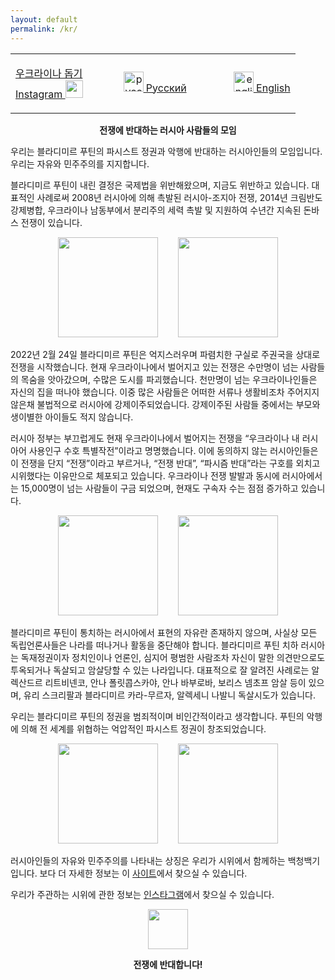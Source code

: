 ```yaml
---
layout: default
permalink: /kr/
---
```


<table border="0">
  <tr>
    <td>
      <p align="left">
        <a href="https://supportukrainenow.org/">우크라이나 돕기</a>
        <br>
        <a href="https://www.instagram.com/voicesinkorea/">
          Instagram <img src="https://user-images.githubusercontent.com/105092258/167867747-adbe270f-2c0d-48a5-87c1-bbd547b79e0b.png" width="28" height="28" />
        </a>
      </p>
    </td>
    <td width="150">
      <p align="right"><a href="https://www.voicesinkorea.kr/"><img src="../assets/new_flag.png" height="32" alt="русский" /> Русский</a></p>
    </td>
    <td width="150">
      <p align="right"><a href="https://www.voicesinkorea.kr/kr/"><img src="../assets/usa_flag.png" height="32" alt="english" /> English</a></p>
    </td>
  </tr>
</table>
<!--<p align="right">
<a href="https://www.voicesinkorea.kr">
  <img src="../assets/new_flag.png" height="32" alt="Версия на русском" /> русский
</a>
</p>
-->

<p align="center"><b>전쟁에 반대하는 러시아 사람들의 모임</b></p>

우리는 블라디미르 푸틴의 파시스트 정권과 악행에 반대하는 러시아인들의 모임입니다. 우리는 자유와 민주주의를 지지합니다.

블라디미르 푸틴이 내린 결정은 국제법을 위반해왔으며, 지금도 위반하고 있습니다. 대표적인 사례로써 2008년 러시아에 의해 촉발된 러시아-조지아 전쟁, 2014년 크림반도 강제병합, 우크라이나 남동부에서 분리주의 세력 촉발 및 지원하여 수년간 지속된 돈바스 전쟁이 있습니다.

<p align="center">
<a href="https://www.instagram.com/p/CbrD7KMrMLR/"><img src="../assets/20220514-091636.jpg" height="160"/></a>&emsp;&emsp;
<a href="https://www.instagram.com/p/CciKdwBLV0E/"><img src="../assets/20220514-092141.jpg" height="160"/></a>
</p>

2022년 2월 24일 블라디미르 푸틴은 억지스러우며 파렴치한 구실로 주권국을 상대로 전쟁을 시작했습니다. 현재 우크라이나에서 벌어지고 있는 전쟁은 수만명이 넘는 사람들의 목숨을 앗아갔으며, 수많은 도시를 파괴했습니다. 천만명이 넘는 우크라이나인들은 자신의 집을 떠나야 했습니다. 이중 많은 사람들은 어떠한 서류나 생활비조차 주어지지 않은채 불법적으로 러시아에 강제이주되었습니다. 강제이주된 사람들 중에서는 부모와 생이별한 아이들도 적지 않습니다.

러시아 정부는 부끄럽게도 현재 우크라이나에서 벌어지는 전쟁을 “우크라이나 내 러시아어 사용인구 수호 특별작전”이라고 명명했습니다. 이에 동의하지 않는 러시아인들은 이 전쟁을 단지 “전쟁”이라고 부르거나, “전쟁 반대”, “파시즘 반대”라는 구호를 외치고 시위했다는 이유만으로 체포되고 있습니다. 우크라이나 전쟁 발발과 동시에 러시아에서는 15,000명이 넘는 사람들이 구금 되었으며, 현재도 구속자 수는 점점 증가하고 있습니다.

<p align="center">
<a href="https://www.instagram.com/p/Cb9Zf3dL-AO/"><img src="../assets/20220514-091932.jpg" height="160"/></a>&emsp;&emsp;
<a href="https://www.instagram.com/p/Ca5H5qPhGjd/"><img src="../assets/20220514-091128.jpg" height="160"/></a>
</p>

블라디미르 푸틴이 통치하는 러시아에서 표현의 자유란 존재하지 않으며, 사실상 모든 독립언론사들은 나라를 떠나거나 활동을 중단해야 합니다. 블라디미르 푸틴 치하 러시아는 독재정권이자 정치인이나 언론인, 심지어 평범한 사람조차 자신이 말한 의견만으로도 투옥되거나 독살되고 암살당할 수 있는 나라입니다. 대표적으로 잘 알려진 사례로는 알렉산드르 리트비넨코, 안나 폴릿콥스카야, 안나 바부로바, 보리스 넴초프 암살 등이 있으며, 유리 스크리팔과 블라디미르 카라-무르자, 알렉세니 나발니 독살시도가 있습니다.

우리는 블라디미르 푸틴의 정권을 범죄적이며 비인간적이라고 생각합니다. 푸틴의 악행에 의해 전 세계를 위협하는 억압적인 파시스트 정권이 창조되었습니다.

<p align="center">
<a href="https://www.instagram.com/p/CbFqv61pRBm/"><img src="../assets/20220514-091305.jpg" height="160"/></a>&emsp;&emsp;
<a href="https://www.instagram.com/p/CbaMH2oFigK/"><img src="../assets/20220514-091357.jpg" height="160"/></a>
</p>

러시아인들의 자유와 민주주의를 나타내는 상징은 우리가 시위에서 함께하는 백청백기입니다. 보다 더 자세한 정보는 이 <a href="https://whitebluewhite.info/korean">사이트</a>에서 찾으실 수 있습니다.

우리가 주관하는 시위에 관한 정보는 <a href="https://www.instagram.com/voicesinkorea/">인스타그램</a>에서 찾으실 수 있습니다.

<p align="center">
<a href="https://www.instagram.com/voicesinkorea/">
  <img src="https://user-images.githubusercontent.com/105092258/167867747-adbe270f-2c0d-48a5-87c1-bbd547b79e0b.png" width="64" height="64" />
</a>
</p>

<p align="center"><b>전쟁에 반대합니다!</b></p>
